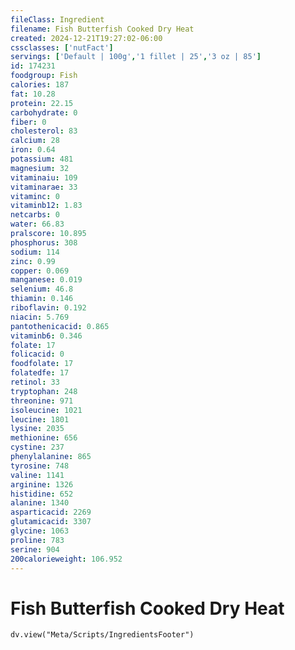 ```yaml
---
fileClass: Ingredient
filename: Fish Butterfish Cooked Dry Heat
created: 2024-12-21T19:27:02-06:00
cssclasses: ['nutFact']
servings: ['Default | 100g','1 fillet | 25','3 oz | 85']
id: 174231
foodgroup: Fish
calories: 187
fat: 10.28
protein: 22.15
carbohydrate: 0
fiber: 0
cholesterol: 83
calcium: 28
iron: 0.64
potassium: 481
magnesium: 32
vitaminaiu: 109
vitaminarae: 33
vitaminc: 0
vitaminb12: 1.83
netcarbs: 0
water: 66.83
pralscore: 10.895
phosphorus: 308
sodium: 114
zinc: 0.99
copper: 0.069
manganese: 0.019
selenium: 46.8
thiamin: 0.146
riboflavin: 0.192
niacin: 5.769
pantothenicacid: 0.865
vitaminb6: 0.346
folate: 17
folicacid: 0
foodfolate: 17
folatedfe: 17
retinol: 33
tryptophan: 248
threonine: 971
isoleucine: 1021
leucine: 1801
lysine: 2035
methionine: 656
cystine: 237
phenylalanine: 865
tyrosine: 748
valine: 1141
arginine: 1326
histidine: 652
alanine: 1340
asparticacid: 2269
glutamicacid: 3307
glycine: 1063
proline: 783
serine: 904
200calorieweight: 106.952
---
```


# Fish Butterfish Cooked Dry Heat

```dataviewjs
dv.view("Meta/Scripts/IngredientsFooter")
```